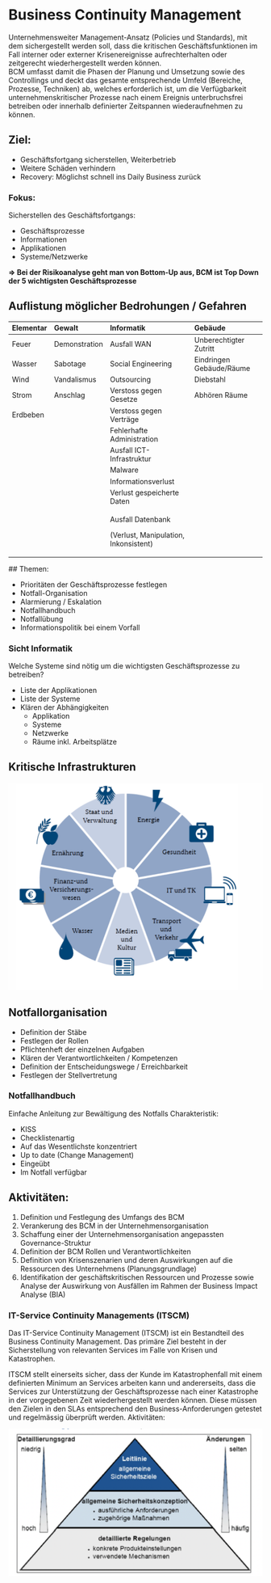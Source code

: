# Business Continuity Management

Unternehmensweiter Management-Ansatz \(Policies und Standards\), mit dem sichergestellt werden soll, dass die kritischen Geschäftsfunktionen im Fall interner oder externer Krisenereignisse aufrechterhalten oder zeitgerecht wiederhergestellt werden können.   
BCM umfasst damit die Phasen der Planung und Umsetzung sowie des Controllings und deckt das gesamte entsprechende Umfeld \(Bereiche, Prozesse, Techniken\) ab, welches erforderlich ist, um die Verfügbarkeit unternehmenskritischer Prozesse nach einem Ereignis unterbruchsfrei betreiben oder innerhalb definierter Zeitspannen wiederaufnehmen zu können. 

## Ziel:

* Geschäftsfortgang sicherstellen, Weiterbetrieb
* Weitere Schäden verhindern
* Recovery: Möglichst schnell ins Daily Business zurück

### Fokus:

Sicherstellen des Geschäftsfortgangs:

* Geschäftsprozesse
* Informationen
* Applikationen
* Systeme/Netzwerke

**=&gt;  Bei der Risikoanalyse geht man von Bottom-Up aus,  BCM ist Top Down der 5 wichtigsten Geschäftsprozesse**

## Auflistung möglicher Bedrohungen / Gefahren

<table>
  <thead>
    <tr>
      <th style="text-align:left">Elementar</th>
      <th style="text-align:left">Gewalt</th>
      <th style="text-align:left">Informatik</th>
      <th style="text-align:left">Geb&#xE4;ude</th>
    </tr>
  </thead>
  <tbody>
    <tr>
      <td style="text-align:left">Feuer</td>
      <td style="text-align:left">Demonstration</td>
      <td style="text-align:left">Ausfall WAN</td>
      <td style="text-align:left">Unberechtigter Zutritt</td>
    </tr>
    <tr>
      <td style="text-align:left">Wasser</td>
      <td style="text-align:left">Sabotage</td>
      <td style="text-align:left">Social Engineering</td>
      <td style="text-align:left">Eindringen Geb&#xE4;ude/R&#xE4;ume</td>
    </tr>
    <tr>
      <td style="text-align:left">Wind</td>
      <td style="text-align:left">Vandalismus</td>
      <td style="text-align:left">Outsourcing</td>
      <td style="text-align:left">Diebstahl</td>
    </tr>
    <tr>
      <td style="text-align:left">Strom</td>
      <td style="text-align:left">Anschlag</td>
      <td style="text-align:left">Verstoss gegen Gesetze</td>
      <td style="text-align:left">Abh&#xF6;ren R&#xE4;ume</td>
    </tr>
    <tr>
      <td style="text-align:left">Erdbeben</td>
      <td style="text-align:left"></td>
      <td style="text-align:left">Verstoss gegen Vertr&#xE4;ge</td>
      <td style="text-align:left"></td>
    </tr>
    <tr>
      <td style="text-align:left"></td>
      <td style="text-align:left"></td>
      <td style="text-align:left">Fehlerhafte Administration</td>
      <td style="text-align:left"></td>
    </tr>
    <tr>
      <td style="text-align:left"></td>
      <td style="text-align:left"></td>
      <td style="text-align:left">Ausfall ICT-Infrastruktur</td>
      <td style="text-align:left"></td>
    </tr>
    <tr>
      <td style="text-align:left"></td>
      <td style="text-align:left"></td>
      <td style="text-align:left">Malware</td>
      <td style="text-align:left"></td>
    </tr>
    <tr>
      <td style="text-align:left"></td>
      <td style="text-align:left"></td>
      <td style="text-align:left">Informationsverlust</td>
      <td style="text-align:left"></td>
    </tr>
    <tr>
      <td style="text-align:left"></td>
      <td style="text-align:left"></td>
      <td style="text-align:left">Verlust gespeicherte Daten</td>
      <td style="text-align:left"></td>
    </tr>
    <tr>
      <td style="text-align:left"></td>
      <td style="text-align:left"></td>
      <td style="text-align:left">
        <p>Ausfall Datenbank</p>
        <p>(Verlust, Manipulation, Inkonsistent)</p>
      </td>
      <td style="text-align:left"></td>
    </tr>
  </tbody>
</table>## Themen:

* Prioritäten der Geschäftsprozesse festlegen
* Notfall-Organisation
* Alarmierung / Eskalation 
* Notfallhandbuch
* Notfallübung
* Informationspolitik bei einem Vorfall

### Sicht Informatik

Welche Systeme sind nötig um die wichtigsten Geschäftsprozesse zu betreiben?

* Liste der Applikationen
* Liste der Systeme
* Klären der Abhängigkeiten
  * Applikation
  * Systeme
  * Netzwerke
  * Räume inkl. Arbeitsplätze

## Kritische Infrastrukturen

![](../.gitbook/assets/image%20%2836%29.png)

## Notfallorganisation

* Definition der Stäbe
* Festlegen der Rollen
* Pflichtenheft der einzelnen Aufgaben
* Klären der Verantwortlichkeiten / Kompetenzen
* Definition der Entscheidungswege / Erreichbarkeit
* Festlegen der Stellvertretung

### Notfallhandbuch

Einfache Anleitung zur Bewältigung des Notfalls Charakteristik:

* KISS
* Checklistenartig
* Auf das Wesentlichste konzentriert
* Up to date \(Change Management\)
* Eingeübt
* Im Notfall verfügbar

## Aktivitäten: 

1. Definition und Festlegung des Umfangs des BCM 
2. Verankerung des BCM in der Unternehmensorganisation
3. Schaffung einer der Unternehmensorganisation angepassten Governance-Struktur
4. Definition der BCM Rollen und Verantwortlichkeiten
5. Definition von Krisenszenarien und deren Auswirkungen auf die Ressourcen des Unternehmens \(Planungsgrundlage\)
6. Identifikation der geschäftskritischen Ressourcen und Prozesse sowie Analyse der Auswirkung von Ausfällen im Rahmen der Business Impact Analyse \(BIA\) 

### IT-Service Continuity Managements \(ITSCM\)

Das IT-Service Continuity Management \(ITSCM\) ist ein Bestandteil des Business Continuity Management. Das primäre Ziel besteht in der Sicherstellung von relevanten Services im Falle von Krisen und Katastrophen. 

ITSCM stellt einerseits sicher, dass der Kunde im Katastrophenfall mit einem definierten Minimum an Services arbeiten kann und andererseits, dass die Services zur Unterstützung der Geschäftsprozesse nach einer Katastrophe in der vorgegebenen Zeit wiederhergestellt werden können. Diese müssen den Zielen in den SLAs entsprechend den Business-Anforderungen getestet und regelmässig überprüft werden. Aktivitäten:



![](../.gitbook/assets/image%20%2818%29.png)

